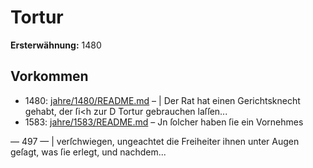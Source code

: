 # Tortur

**Ersterwähnung:** 1480

## Vorkommen
- 1480: [jahre/1480/README.md](../jahre/1480/README.md) – | Der Rat hat einen Gerichtsknecht gehabt, der ſi<h zur
D Tortur gebrauchen laſſen...
- 1583: [jahre/1583/README.md](../jahre/1583/README.md) – Jn ſolcher haben ſie ein Vornehmes


— 497 — |
verſchwiegen, ungeachtet die Freiheiter ihnen unter Augen
geſagt, was ſie erlegt, und nachdem...
